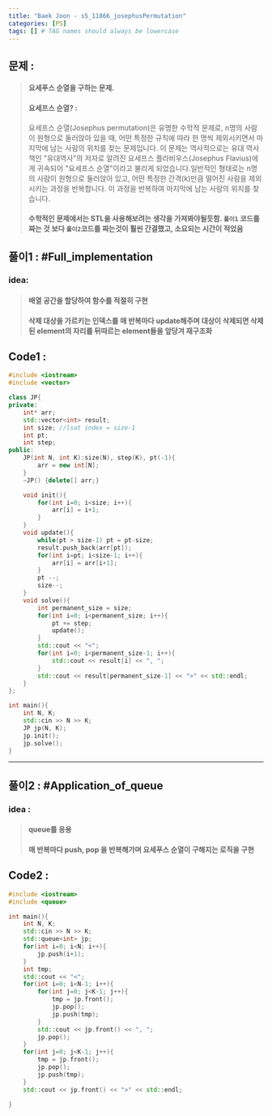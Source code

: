 ```yaml
---
title: "Baek Joon - s5_11866_josephusPermutation"
categories: [PS]
tags: [] # TAG names should always be lowercase
---
```

## 문제 : 
> #### 요세푸스 순열을 구하는 문제.
> #### 요세프스 순열? :
> 요세프스 순열(Josephus permutation)은 유명한 수학적 문제로, n명의 사람이 원형으로 둘러앉아 있을 때, 어떤 특정한 규칙에 따라 한 명씩 제외시키면서 마지막에 남는 사람의 위치를 찾는 문제입니다. 이 문제는 역사적으로는 유대 역사책인 "유대역사"의 저자로 알려진 요세프스 플라비우스(Josephus Flavius)에게 귀속되어 "요세프스 순열"이라고 불리게 되었습니다.일반적인 형태로는 n명의 사람이 원형으로 둘러앉아 있고, 어떤 특정한 간격(k)만큼 떨어진 사람을 제외시키는 과정을 반복합니다. 이 과정을 반복하여 마지막에 남는 사람의 위치를 찾습니다.
> #### 수학적인 문제에서는 STL을 사용해보려는 생각을 가져봐야될듯함. `풀이1` 코드를 짜는 것 보다 `풀이2`코드를 짜는것이 훨씬 간결했고, 소요되는 시간이 적었음

## 풀이1 : #Full_implementation

### idea:
> #### 배열 공간을 할당하여 함수를 적절히 구현
> #### 삭제 대상을 가르키는 인덱스를 매 반복마다 update해주며 대상이 삭제되면 삭제된 element의 자리를 뒤따르는 element들을 앞당겨 재구조화

## Code1 :
```cpp
#include <iostream>
#include <vector>

class JP{
private:
    int* arr;
    std::vector<int> result;
    int size; //lsat index = size-1
    int pt;
    int step;
public:
    JP(int N, int K):size(N), step(K), pt(-1){
        arr = new int[N];
    }
    ~JP() {delete[] arr;}

    void init(){
        for(int i=0; i<size; i++){
            arr[i] = i+1;
        }
    }
    void update(){
        while(pt > size-1) pt = pt-size;
        result.push_back(arr[pt]);
        for(int i=pt; i<size-1; i++){
            arr[i] = arr[i+1];
        }
        pt --;
        size--;
    }
    void solve(){
        int permanent_size = size;
        for(int i=0; i<permanent_size; i++){
            pt += step; 
            update();
        }
        std::cout << "<";
        for(int i=0; i<permanent_size-1; i++){
            std::cout << result[i] << ", ";
        }
        std::cout << result[permanent_size-1] << ">" << std::endl;
    }
};

int main(){
    int N, K;
    std::cin >> N >> K;
    JP jp(N, K);
    jp.init();
    jp.solve();
}
```
----------------------------------------------
## 풀이2 : #Application_of_queue

### idea :
> #### queue를 응용
> #### 매 반복마다 push, pop 을 반복해가며 요세푸스 순열이 구해지는 로직을 구현

## Code2 : 
```cpp
#include <iostream>
#include <queue>

int main(){
    int N, K;
    std::cin >> N >> K;
    std::queue<int> jp;
    for(int i=0; i<N; i++){
        jp.push(i+1);
    }
    int tmp;
    std::cout << "<";
    for(int i=0; i<N-1; i++){
        for(int j=0; j<K-1; j++){
            tmp = jp.front();
            jp.pop();
            jp.push(tmp);
        }
        std::cout << jp.front() << ", ";
        jp.pop();
    }
    for(int j=0; j<K-1; j++){
        tmp = jp.front();
        jp.pop();
        jp.push(tmp);
    }
    std::cout << jp.front() << ">" << std::endl;

}
```
